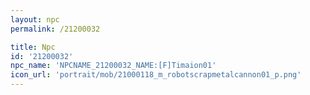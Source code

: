 ```yaml
---
layout: npc
permalink: /21200032

title: Npc
id: '21200032'
npc_name: 'NPCNAME_21200032_NAME:[F]Timaion01'
icon_url: 'portrait/mob/21000118_m_robotscrapmetalcannon01_p.png'
---
```

